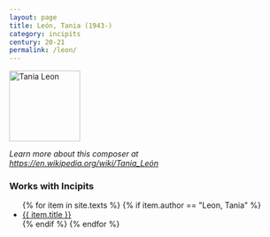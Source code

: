 ```yaml
---
layout: page
title: León, Tania (1943-)
category: incipits
century: 20-21
permalink: /leon/
---
```

<a title="Photo by Michael Provost, CC BY-SA 3.0 &lt;https://creativecommons.org/licenses/by-sa/3.0&gt;, via Wikimedia Commons" href="https://commons.wikimedia.org/wiki/File:Tania_Leon.jpg"><img width="128" alt="Tania Leon" src="https://upload.wikimedia.org/wikipedia/commons/f/f4/Tania_Leon.jpg"></a>

*Learn more about this composer at <a href="https://en.wikipedia.org/wiki/Tania_León" target="_blank">https://en.wikipedia.org/wiki/Tania_León</a>*
<br/>

### Works with Incipits
<ul class="texts">
    {% for item in site.texts %}
      {% if item.author == "Leon, Tania" %}
          <li class="text-title">
          <a href="{{ site.baseurl }}{{ item.url }}">
        {{ item.title }}
              </a>
    </li>
      {% endif %}
    {% endfor %}
</ul>
